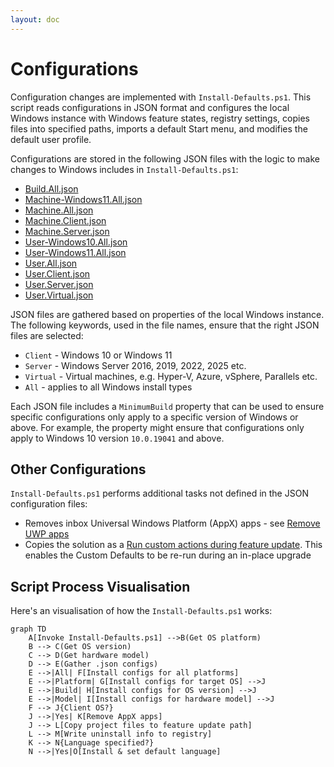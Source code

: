 ```yaml
---
layout: doc
---
```

# Configurations

Configuration changes are implemented with `Install-Defaults.ps1`. This script reads configurations in JSON format and configures the local Windows instance with Windows feature states, registry settings, copies files into specified paths, imports a default Start menu, and modifies the default user profile.

Configurations are stored in the following JSON files with the logic to make changes to Windows includes in `Install-Defaults.ps1`:

* [Build.All.json](https://github.com/aaronparker/defaults/blob/main/src/Build.All.json)
* [Machine-Windows11.All.json](https://github.com/aaronparker/defaults/blob/main/src/Machine-Windows11.All.json)
* [Machine.All.json](https://github.com/aaronparker/defaults/blob/main/src/Machine.All.json)
* [Machine.Client.json](https://github.com/aaronparker/defaults/blob/main/src/Machine.Client.json)
* [Machine.Server.json](https://github.com/aaronparker/defaults/blob/main/src/Machine.Server.json)
* [User-Windows10.All.json](https://github.com/aaronparker/defaults/blob/main/src/User-Windows10.All.json)
* [User-Windows11.All.json](https://github.com/aaronparker/defaults/blob/main/src/User-Windows11.All.json)
* [User.All.json](https://github.com/aaronparker/defaults/blob/main/src/User.All.json)
* [User.Client.json](https://github.com/aaronparker/defaults/blob/main/src/User.Client.json)
* [User.Server.json](https://github.com/aaronparker/defaults/blob/main/src/User.Machine.json)
* [User.Virtual.json](https://github.com/aaronparker/defaults/blob/main/src/User.Virtual.json)

JSON files are gathered based on properties of the local Windows instance. The following keywords, used in the file names, ensure that the right JSON files are selected:

* `Client` - Windows 10 or Windows 11
* `Server` - Windows Server 2016, 2019, 2022, 2025 etc.
* `Virtual` - Virtual machines, e.g. Hyper-V, Azure, vSphere, Parallels etc.
* `All` - applies to all Windows install types

Each JSON file includes a `MinimumBuild` property that can be used to ensure specific configurations only apply to a specific version of Windows or above. For example, the property might ensure that configurations only apply to Windows 10 version `10.0.19041` and above.

## Other Configurations

`Install-Defaults.ps1` performs additional tasks not defined in the JSON configuration files:

* Removes inbox Universal Windows Platform (AppX) apps - see [Remove UWP apps](https://stealthpuppy.com/defaults/appxapps/)
* Copies the solution as a [Run custom actions during feature update](https://learn.microsoft.com/en-gb/windows-hardware/manufacture/desktop/windows-setup-enable-custom-actions?view=windows-11). This enables the Custom Defaults to be re-run during an in-place upgrade

## Script Process Visualisation

Here's an visualisation of how the `Install-Defaults.ps1` works:

```mermaid
graph TD
    A[Invoke Install-Defaults.ps1] -->B(Get OS platform)
    B --> C(Get OS version)
    C --> D(Get hardware model)
    D --> E(Gather .json configs)
    E -->|All| F[Install configs for all platforms]
    E -->|Platform| G[Install configs for target OS] -->J
    E -->|Build| H[Install configs for OS version] -->J
    E -->|Model| I[Install configs for hardware model] -->J
    F --> J{Client OS?}
    J -->|Yes| K[Remove AppX apps]
    J --> L[Copy project files to feature update path]
    L --> M[Write uninstall info to registry]
    K --> N{Language specified?}
    N -->|Yes|O[Install & set default language]
```
